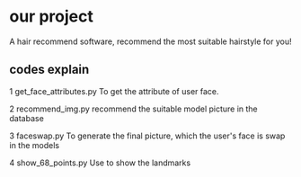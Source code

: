 # our project
A hair recommend software, recommend the most suitable hairstyle for you!
## codes explain
1 get_face_attributes.py To get the attribute of user face.

2 recommend_img.py recommend the suitable model picture in the database

3 faceswap.py To generate the final picture, which the user's face is swap in the models

4 show_68_points.py Use to show the landmarks
